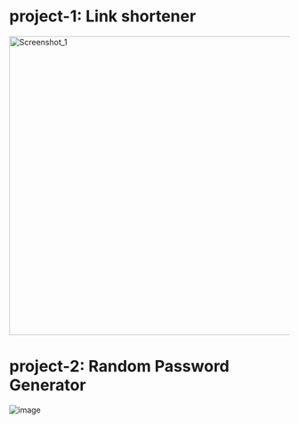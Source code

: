 # project-1: Link shortener
<img width="538" alt="Screenshot_1" src="https://github.com/user-attachments/assets/e0200b99-cd36-4fdc-8da6-d252524f5d67" />

# project-2: Random Password Generator
![image](https://github.com/user-attachments/assets/2801caf8-6cec-4644-ac41-62ac5eb0c4bd)
